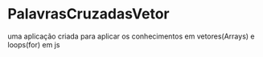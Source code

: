 # PalavrasCruzadasVetor
uma aplicação criada para aplicar os conhecimentos em vetores(Arrays) e loops(for) em js
